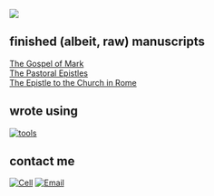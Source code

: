 [![](src/theologicus/src/images/github-book-theologic.us.jpgbanner.png)]()

## finished (albeit, raw) manuscripts

[The Gospel of Mark](https://theologic.us/series/devotions-mark/)  
[The Pastoral Epistles](https://theologic.us/series/gospel-nt-pastorals/)  
[The Epistle to the Church in Rome](https://theologic.us/series/study-romans/)

## wrote using

[![tools](https://skillicons.dev/icons?i=vscode,md,css,html,bash,git,github,rust,netlify,linux)]()

## contact me

[![Cell](https://img.shields.io/badge/SMS-joseph-437790?style=for-the-badge&logo=Apple)](sms:8177071486)
[![Email](https://img.shields.io/badge/Email-joseph-success?style=for-the-badge&logo=Minutemailer)](mailto:joe@theologic.us)

